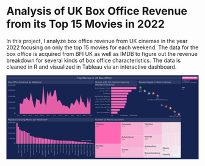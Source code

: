 # Analysis of UK Box Office Revenue from its Top 15 Movies in 2022

In this project, I analyze box office revenue from UK cinemas in the year 2022 focusing on only the top 15 movies for each weekend. The data for the box office is acquired from BFI UK as well as IMDB to figure out the revenue breakdown for several kinds of box office characteristics. The data is cleaned in R and visualized in Tableau via an interactive dashboard.

![dashboard](https://github.com/gentiang/uk_box_office/blob/46a4f7223fc14aa8c673fab458d34716d89f7dc4/Top%20Movies%20in%20UK%20Box%20Office.png)


